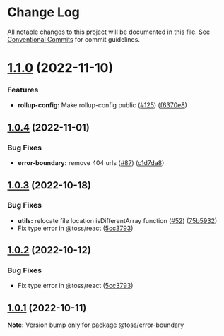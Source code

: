 # Change Log

All notable changes to this project will be documented in this file.
See [Conventional Commits](https://conventionalcommits.org) for commit guidelines.

# [1.1.0](https://github.com/toss/slash/compare/@toss/error-boundary@1.0.4...@toss/error-boundary@1.1.0) (2022-11-10)


### Features

* **rollup-config:** Make rollup-config public ([#125](https://github.com/toss/slash/issues/125)) ([f6370e8](https://github.com/toss/slash/commit/f6370e8c4b0fa926e923b518c26b7071ee0e53da))





## [1.0.4](https://github.com/toss/slash/compare/@toss/error-boundary@1.0.3...@toss/error-boundary@1.0.4) (2022-11-01)


### Bug Fixes

* **error-boundary:** remove 404 urls ([#87](https://github.com/toss/slash/issues/87)) ([c1d7da8](https://github.com/toss/slash/commit/c1d7da8ce31db02f395f7d093a2f2f882b3218a0))





## [1.0.3](https://github.com/toss/slash/compare/@toss/error-boundary@1.0.1...@toss/error-boundary@1.0.3) (2022-10-18)


### Bug Fixes

* **utils:** relocate file location isDifferentArray function ([#52](https://github.com/toss/slash/issues/52)) ([75b5932](https://github.com/toss/slash/commit/75b593207ab4382151f552b4fc170e4b25b52b6b))
* Fix type error in @toss/react ([5cc3793](https://github.com/toss/slash/commit/5cc37936e8739204f32f9f50ee61570b758343f8))





## [1.0.2](https://github.com/toss/slash/compare/@toss/error-boundary@1.0.1...@toss/error-boundary@1.0.2) (2022-10-12)


### Bug Fixes

* Fix type error in @toss/react ([5cc3793](https://github.com/toss/slash/commit/5cc37936e8739204f32f9f50ee61570b758343f8))





## [1.0.1](https://github.com/toss/slash/compare/@toss/error-boundary@1.0.0...@toss/error-boundary@1.0.1) (2022-10-11)

**Note:** Version bump only for package @toss/error-boundary
